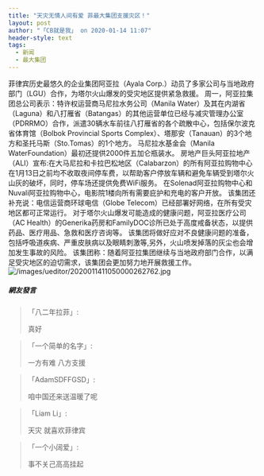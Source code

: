```yaml
---
title: "天灾无情人间有爱 菲最大集团支援灾区！"
layout: post
author: "「CB就是我」 on 2020-01-14 11:07"
header-style: text
tags:
  - 新闻
  - 最大集团
---
```


菲律宾历史最悠久的企业集团阿亚拉（Ayala Corp.）动员了多家公司与当地政府部门（LGU）合作，为塔尔火山爆发的受灾地区提供紧急救援。
周一，阿亚拉集团总公司表示：特许权运营商马尼拉水务公司（Manila Water）及其在内湖省（Laguna）和八打雁省（Batangas）的其他运营单位已经与减灾管理办公室（PDRRMO）合作，派遣30辆水车前往八打雁省的各个疏散中心，包括保尔波克省体育馆（Bolbok Provincial Sports Complex）、塔那安（Tanauan）的3个地方和圣托马斯（Sto.Tomas）的1个地方。
马尼拉水基金会（Manila WaterFoundation）最初还提供2000件五加仑瓶装水。
房地产巨头阿亚拉地产（ALI）宣布:在大马尼拉和卡拉巴松地区（Calabarzon）的所有阿亚拉购物中心在1月13日之前均不收取夜间停车费，以帮助客户停放车辆和避免车辆受到塔尔火山灰的破坏，同时，停车场还提供免费WiFi服务。
在Solenad阿亚拉购物中心和Nuvali阿亚拉购物中心，电影院1楼向所有需要庇护和充电的客户开放。
该集团还补充说：电信运营商环球电信（Globe Telecom）已经部署好网络，在所有受灾地区都可正常运行。
对于塔尔火山爆发可能造成的健康问题，阿亚拉医疗公司（AC Health）的Generika药房和FamilyDOC诊所已处于高度戒备状态，以提供药品、医疗用品、急救和医疗咨询等。
该集团将做好应对不良健康问题的准备，包括呼吸道疾病、严重皮肤病以及眼睛刺激等,另外，火山喷发掉落的灰尘也会增加发生事故的风险。
该集团称：随着阿亚拉集团继续与当地政府部门合作，以满足受灾地区的迫切需求，该集团会更加努力地开展救援工作。
<img src="http://images.feileyuan.com/images/ueditor/2020011411050000262762.jpg" title="/images/ueditor/2020011411050000262762.jpg" alt="/images/ueditor/2020011411050000262762.jpg">
<input type="hidden" value="菲乐园提供">

##### 網友發言 
> 「八二年拉菲」:
> <p>真好</p>

> 「一个简单的名字」:
> <p>一方有难 八方支援</p>

> 「AdamSDFFGSD」:
> <p>咱中国还来送温暖了呢</p>

> 「Liam Li」:
> <p>天灾 就喜欢菲律宾</p>

> 「一个小阔爱」:
> <p>事不关己高高挂起</p>


